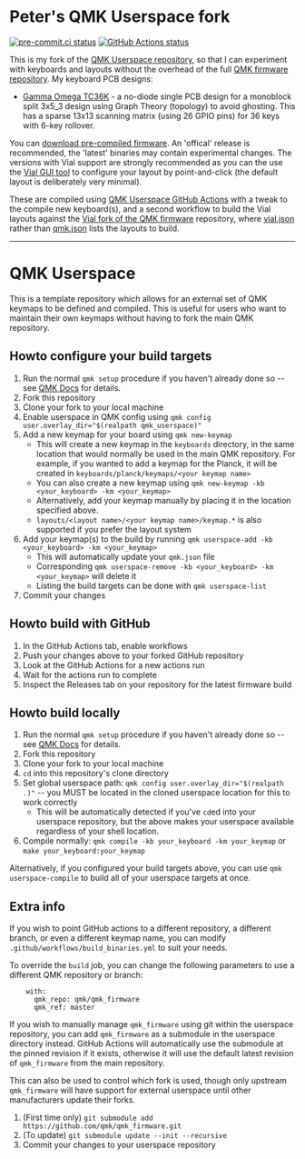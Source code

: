 # Peter's QMK Userspace fork

[![pre-commit.ci status](https://results.pre-commit.ci/badge/github/peterjc/qmk_userspace/main.svg)](https://results.pre-commit.ci/latest/github/peterjc/qmk_userspace/main)
[![GitHub Actions status](https://github.com/peterjc/qmk_userspace/actions/workflows/build_binaries.yaml/badge.svg?branch=main)](https://github.com/peterjc/qmk_userspace//actions)

This is my fork of the [QMK Userspace repository](https://github.com/qmk/qmk_userspace),
so that I can experiment with keyboards and layouts without the overhead of the full
[QMK firmware repository](https://github.com/qmk/qmk_firmware/). My keyboard PCB designs:

* [Gamma Omega TC36K](keyboards/tutte_coxeter_36k/readme.md) - a no-diode single
  PCB design for a monoblock split 3x5_3 design using Graph Theory (topology) to
  avoid ghosting. This has a sparse 13x13 scanning matrix (using 26 GPIO pins)
  for 36 keys with 6-key rollover.

You can [download pre-compiled firmware](https://github.com/peterjc/qmk_userspace/releases).
An 'offical' release is recommended, the 'latest' binaries may contain experimental changes.
The versions with Vial support are strongly recommended as you can the use the
[Vial GUI tool](https://get.vial.today/) to configure your layout by point-and-click
(the default layout is deliberately very minimal).

These are compiled using [QMK Userspace GitHub Actions](.github/workflows/build_binaries.yaml)
with a tweak to the compile new keyboard(s), and a second workflow to build the Vial layouts
against the [Vial fork of the QMK firmware](https://github.com/vial-kb/vial-qmk/) repository,
where [vial.json](vial.json) rather than [qmk.json](qmk.json) lists the layouts to build.

------------------------------------------------------------------------------

# QMK Userspace

This is a template repository which allows for an external set of QMK keymaps to be defined and compiled. This is useful for users who want to maintain their own keymaps without having to fork the main QMK repository.

## Howto configure your build targets

1. Run the normal `qmk setup` procedure if you haven't already done so -- see [QMK Docs](https://docs.qmk.fm/#/newbs) for details.
1. Fork this repository
1. Clone your fork to your local machine
1. Enable userspace in QMK config using `qmk config user.overlay_dir="$(realpath qmk_userspace)"`
1. Add a new keymap for your board using `qmk new-keymap`
    * This will create a new keymap in the `keyboards` directory, in the same location that would normally be used in the main QMK repository. For example, if you wanted to add a keymap for the Planck, it will be created in `keyboards/planck/keymaps/<your keymap name>`
    * You can also create a new keymap using `qmk new-keymap -kb <your_keyboard> -km <your_keymap>`
    * Alternatively, add your keymap manually by placing it in the location specified above.
    * `layouts/<layout name>/<your keymap name>/keymap.*` is also supported if you prefer the layout system
1. Add your keymap(s) to the build by running `qmk userspace-add -kb <your_keyboard> -km <your_keymap>`
    * This will automatically update your `qmk.json` file
    * Corresponding `qmk userspace-remove -kb <your_keyboard> -km <your_keymap>` will delete it
    * Listing the build targets can be done with `qmk userspace-list`
1. Commit your changes

## Howto build with GitHub

1. In the GitHub Actions tab, enable workflows
1. Push your changes above to your forked GitHub repository
1. Look at the GitHub Actions for a new actions run
1. Wait for the actions run to complete
1. Inspect the Releases tab on your repository for the latest firmware build

## Howto build locally

1. Run the normal `qmk setup` procedure if you haven't already done so -- see [QMK Docs](https://docs.qmk.fm/#/newbs) for details.
1. Fork this repository
1. Clone your fork to your local machine
1. `cd` into this repository's clone directory
1. Set global userspace path: `qmk config user.overlay_dir="$(realpath .)"` -- you MUST be located in the cloned userspace location for this to work correctly
    * This will be automatically detected if you've `cd`ed into your userspace repository, but the above makes your userspace available regardless of your shell location.
1. Compile normally: `qmk compile -kb your_keyboard -km your_keymap` or `make your_keyboard:your_keymap`

Alternatively, if you configured your build targets above, you can use `qmk userspace-compile` to build all of your userspace targets at once.

## Extra info

If you wish to point GitHub actions to a different repository, a different branch, or even a different keymap name, you can modify `.github/workflows/build_binaries.yml` to suit your needs.

To override the `build` job, you can change the following parameters to use a different QMK repository or branch:
```
    with:
      qmk_repo: qmk/qmk_firmware
      qmk_ref: master
```

If you wish to manually manage `qmk_firmware` using git within the userspace repository, you can add `qmk_firmware` as a submodule in the userspace directory instead. GitHub Actions will automatically use the submodule at the pinned revision if it exists, otherwise it will use the default latest revision of `qmk_firmware` from the main repository.

This can also be used to control which fork is used, though only upstream `qmk_firmware` will have support for external userspace until other manufacturers update their forks.

1. (First time only) `git submodule add https://github.com/qmk/qmk_firmware.git`
1. (To update) `git submodule update --init --recursive`
1. Commit your changes to your userspace repository
